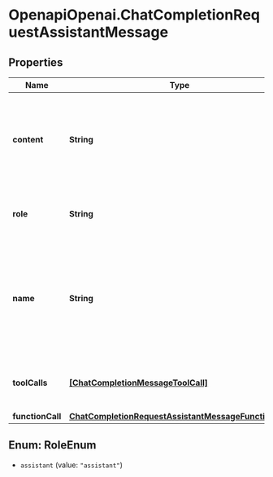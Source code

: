 # OpenapiOpenai.ChatCompletionRequestAssistantMessage

## Properties

Name | Type | Description | Notes
------------ | ------------- | ------------- | -------------
**content** | **String** | The contents of the assistant message. Required unless &#x60;tool_calls&#x60; or &#x60;function_call&#x60; is specified.  | [optional] 
**role** | **String** | The role of the messages author, in this case &#x60;assistant&#x60;. | 
**name** | **String** | An optional name for the participant. Provides the model information to differentiate between participants of the same role. | [optional] 
**toolCalls** | [**[ChatCompletionMessageToolCall]**](ChatCompletionMessageToolCall.md) | The tool calls generated by the model, such as function calls. | [optional] 
**functionCall** | [**ChatCompletionRequestAssistantMessageFunctionCall**](ChatCompletionRequestAssistantMessageFunctionCall.md) |  | [optional] 



## Enum: RoleEnum


* `assistant` (value: `"assistant"`)




